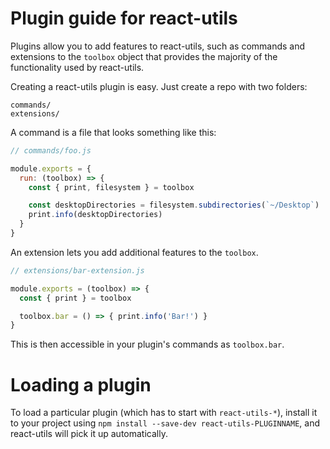 # Plugin guide for react-utils

Plugins allow you to add features to react-utils, such as commands and
extensions to the `toolbox` object that provides the majority of the functionality
used by react-utils.

Creating a react-utils plugin is easy. Just create a repo with two folders:

```
commands/
extensions/
```

A command is a file that looks something like this:

```js
// commands/foo.js

module.exports = {
  run: (toolbox) => {
    const { print, filesystem } = toolbox

    const desktopDirectories = filesystem.subdirectories(`~/Desktop`)
    print.info(desktopDirectories)
  }
}
```

An extension lets you add additional features to the `toolbox`.

```js
// extensions/bar-extension.js

module.exports = (toolbox) => {
  const { print } = toolbox

  toolbox.bar = () => { print.info('Bar!') }
}
```

This is then accessible in your plugin's commands as `toolbox.bar`.

# Loading a plugin

To load a particular plugin (which has to start with `react-utils-*`),
install it to your project using `npm install --save-dev react-utils-PLUGINNAME`,
and react-utils will pick it up automatically.
